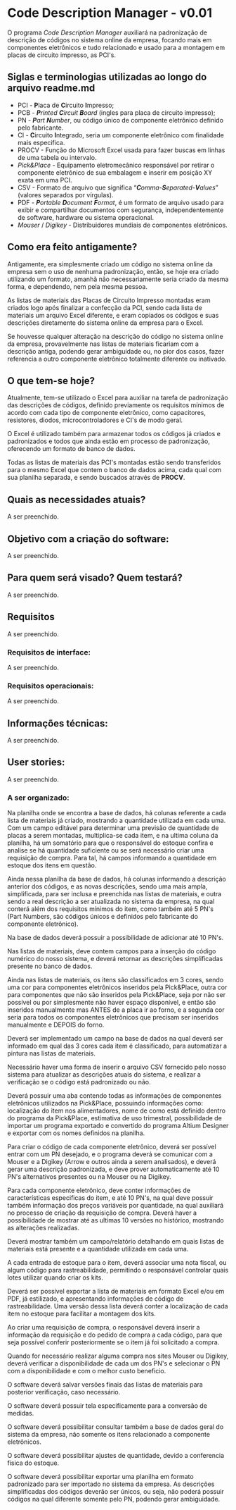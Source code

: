 # Code Description Manager - v0.01
O programa *Code Description Manager* auxiliará na padronização de descrição de códigos no sistema online da empresa, focando mais em componentes eletrônicos e tudo relacionado e usado para a montagem em placas de circuito impresso, as PCI's.

## Siglas e terminologias utilizadas ao longo do arquivo readme.md
- PCI - **P**laca de **C**ircuito **I**mpresso;
- PCB - ***P**rinted **C**ircuit **B**oard* (ingles para placa de circuito impresso);
- PN - ***P**art **N**umber*, ou código único de componente eletrônico definido pelo fabricante.
- CI - **C**ircuito **I**ntegrado, seria um componente eletrônico com finalidade mais especifica.
- PROCV - Função do Microsoft Excel usada para fazer buscas em linhas de uma tabela ou intervalo.
- *Pick&Place* - Equipamento eletromecânico responsável por retirar o componente eletrônico de sua embalagem e inserir em posição XY exata em uma PCI.
- CSV - Formato de arquivo que significa “***C**omma-**S**eparated-**V**alues*” (valores separados por vírgulas).
- PDF - ***P**ortable **D**ocument **F**ormat*, é um formato de arquivo usado para exibir e compartilhar documentos com segurança, independentemente de software, hardware ou sistema operacional.
- *Mouser* / *Digikey* - Distribuidores mundiais de componentes eletrônicos.

## Como era feito antigamente?
Antigamente, era simplesmente criado um código no sistema online da empresa sem o uso de nenhuma padronização, então, se hoje era criado utilizando um formato, amanhã não necessariamente seria criado da mesma forma, e dependendo, nem pela mesma pessoa.

As listas de materiais das Placas de Circuito Impresso montadas eram criados logo após finalizar a confecção da PCI, sendo cada lista de materiais um arquivo Excel diferente, e eram copiados os códigos e suas descrições diretamente do sistema online da empresa para o Excel.

Se houvesse qualquer alteração na descrição do código no sistema online da empresa, provavelmente nas listas de materiais ficariam com a descrição antiga, podendo gerar ambiguidade ou, no pior dos casos, fazer referencia a outro componente eletrônico totalmente diferente ou inativado.

## O que tem-se hoje?
Atualmente, tem-se utilizado o Excel para auxiliar na tarefa de padronização das descrições de códigos, definido previamente os requisitos mínimos de acordo com cada tipo de componente eletrônico, como capacitores, resistores, diodos, microcontroladores e CI's de modo geral.

O Excel é utilizado também para armazenar todos os códigos já criados e padronizados e todos que ainda estão em processo de padronização, oferecendo um formato de banco de dados.

Todas as listas de materiais das PCI's montadas estão sendo transferidos para o mesmo Excel que contem o banco de dados acima, cada qual com sua planilha separada, e sendo buscados através de **PROCV**.

## Quais as necessidades atuais?
A ser preenchido.

## Objetivo com a criação do software:
A ser preenchido.

## Para quem será visado? Quem testará?
A ser preenchido.


## Requisitos
A ser preenchido.

### Requisitos de interface:
A ser preenchido.

### Requisitos operacionais:
A ser preenchido.

## Informações técnicas:
A ser preenchido.

## User stories:
A ser preenchido.


### A ser organizado:
Na planilha onde se encontra a base de dados, há colunas referente a cada lista de materiais já criado, mostrando a quantidade utilizada em cada uma. Com um campo editável para determinar uma previsão de quantidade de placas a serem montadas, multiplica-se cada item, e na ultima coluna da planilha, há um somatório para que o responsável do estoque confira e analise se há quantidade suficiente ou se será necessário criar uma requisição de compra. Para tal, há campos informando a quantidade em estoque dos itens em questão.

Ainda nessa planilha da base de dados, há colunas informando a descrição anterior dos códigos, e as novas descrições, sendo uma mais ampla, simplificada, para ser inclusa e preenchida nas listas de materiais, e outra sendo a real descrição a ser atualizada no sistema da empresa, na qual conterá além dos requisitos mínimos do item, como também até 5 PN's (Part Numbers, são códigos únicos e definidos pelo fabricante do componente eletrônico). 

Na base de dados deverá possuir a possibilidade de adicionar até 10 PN's.

Nas listas de materiais, deve contem campos para a inserção do código numérico do nosso sistema, e deverá retornar as descrições simplificadas presente no banco de dados.

Ainda nas listas de materiais, os itens são classificados em 3 cores, sendo uma cor para componentes eletrônicos inseridos pela Pick&Place, outra cor para componentes que não são inseridos pela Pick&Place, seja por não ser possível ou por simplesmente não haver espaço disponível,  e então são inseridos manualmente mas ANTES de a placa ir ao forno, e a segunda cor seria para todos os componentes eletrônicos que precisam ser inseridos manualmente e DEPOIS do forno.

Deverá ser implementado um campo na base de dados na qual deverá ser informado em qual das 3 cores cada item é classificado, para automatizar a pintura nas listas de materiais.

Necessário haver uma forma de inserir o arquivo CSV fornecido pelo nosso sistema para atualizar as descrições atuais do sistema, e realizar a verificação se o código está padronizado ou não.

Deverá possuir uma aba contendo todas as informações de componentes eletrônicos utilizados na Pick&Place, possuindo informações como: localização do item nos alimentadores, nome de como está definido dentro do programa da Pick&Place, estimativa de uso trimestral, possibilidade de importar um programa exportado e convertido do programa Altium Designer  e exportar com os nomes definidos na planilha.

Para criar o código de cada componente eletrônico, deverá ser possível entrar com um PN desejado, e o programa deverá se comunicar com a Mouser e a Digikey (Arrow e outros ainda a serem analisados), e deverá gerar uma descrição padronizada, e deve prover automaticamente até 10 PN's alternativos presentes ou na Mouser ou na Digikey.

Para cada componente eletrônico, deve conter informações de características especificas do item, e até 10 PN's, na qual deve possuir também informação dos preços variáveis por quantidade, na qual auxiliará no processo de criação da requisição de compra. Deverá haver a possibilidade de mostrar até as ultimas 10 versões no histórico, mostrando as alterações realizadas.

Deverá mostrar também um campo/relatório detalhando em quais listas de materiais está presente e a quantidade utilizada em cada uma.

A cada entrada de estoque para o item, deverá associar uma nota fiscal, ou algum código para rastreabilidade, permitindo o responsável controlar quais lotes utilizar quando criar os kits.

Deverá ser possível exportar a lista de materiais em formato Excel e/ou em PDF, já estilizado, e apresentando informações de código de rastreabilidade. Uma versão dessa lista deverá conter a localização de cada item no estoque para facilitar a montagem dos kits.

Ao criar uma requisição de compra, o responsável deverá inserir a informação da requisição e do pedido de compra a cada código, para que seja possível conferir posteriormente se o item já foi solicitado a compra.

Quando for necessário realizar alguma compra nos sites Mouser ou Digikey, deverá verificar a disponibilidade de cada um dos PN's e selecionar o PN com a disponibilidade e com o melhor custo beneficio.

O software deverá salvar versões finais das listas de materiais para posterior verificação, caso necessário.

O software deverá possuir tela especificamente para a conversão de medidas.

O software deverá possibilitar consultar também a base de dados geral do sistema da empresa, não somente os itens relacionado a componente eletrônicos.

O software deverá possibilitar ajustes de quantidade, devido a conferencia física do estoque.

O software deverá possibilitar exportar uma planilha em formato padronizado para ser importado no sistema da empresa.
As descrições simplificadas dos códigos deverão ser únicos, ou seja, não poderá possuir códigos na qual diferente somente pelo PN, podendo gerar ambiguidade.
